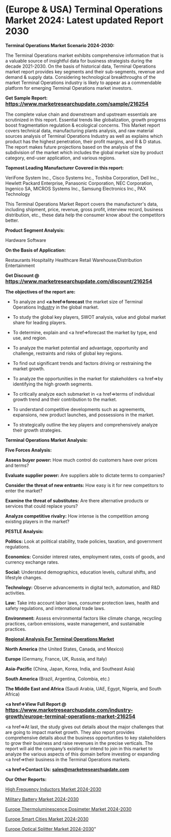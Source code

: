 # (Europe & USA) Terminal Operations Market 2024: Latest updated Report 2030

<strong>Terminal Operations Market Scenario 2024-2030:</strong>

The Terminal Operations market exhibits comprehensive information that is a valuable source of insightful data for business strategists during the decade 2021-2030. On the basis of historical data, Terminal Operations market report provides key segments and their sub-segments, revenue and demand &amp; supply data. Considering technological breakthroughs of the market Terminal Operations industry is likely to appear as a commendable platform for emerging Terminal Operations market investors.

<strong>Get Sample Report: <a href=https://www.marketresearchupdate.com/sample/216254><font size=3 color=#0000ff>https://www.marketresearchupdate.com/sample/216254</font></a></strong>

The complete value chain and downstream and upstream essentials are scrutinized in this report. Essential trends like globalization, growth progress boost fragmentation regulation &amp; ecological concerns. This Market report covers technical data, manufacturing plants analysis, and raw material sources analysis of Terminal Operations Industry as well as explains which product has the highest penetration, their profit margins, and R & D status. The report makes future projections based on the analysis of the subdivision of the market which includes the global market size by product category, end-user application, and various regions.

<strong>Topmost Leading Manufacturer Covered in this report:</strong>

VeriFone System Inc., Cisco Systems Inc., Toshiba Corporation, Dell Inc., Hewlett Packard Enterprise, Panasonic Corporation, NEC Corporation, Ingenico SA, MICROS Systems Inc., Samsung Electronics Inc., PAX Technology

This Terminal Operations Market Report covers the manufacturer's data, including shipment, price, revenue, gross profit, interview record, business distribution, etc., these data help the consumer know about the competitors better.

<strong>Product Segment Analysis: </strong>

Hardware
Software

<strong>On the Basis of Application:</strong>

Restaurants
Hospitality
Healthcare
Retail
Warehouse/Distribution
Entertainment

<strong>Get Discount @ <a href=https://www.marketresearchupdate.com/discount/216254><font size=3 color=#0000ff>https://www.marketresearchupdate.com/discount/216254</font></a></strong>

<strong><b>The objectives of the report are:</b></strong>

- To analyze and <strong><a href=><strong>forecast</strong></a></strong> the market size of Terminal Operations In<a href=ASDF991299>dustr</a>y in the global market.

- To study the global key players, SWOT analysis, value and global market share for leading players.

- To determine, explain and <a href=>forecast</a> the market by type, end use, and region.

- To analyze the market potential and advantage, opportunity and challenge, restraints and risks of global key regions.

- To find out significant trends and factors driving or restraining the market growth.

- To analyze the opportunities in the market for stakeholders <a href=>by</a> identifying the high growth segments.

- To critically analyze each submarket in <a href=>terms</a> of individual growth trend and their contribution to the market.

- To understand competitive developments such as agreements, expansions, new product launches, and possessions in the market.

- To strategically outline the key players and comprehensively analyze their growth strategies.

<strong>Terminal Operations Market Analysis:</strong>

<strong>Five Forces Analysis:</strong>

<strong>Assess buyer power:</strong> How much control do customers have over prices and terms?

<strong>Evaluate supplier power:</strong> Are suppliers able to dictate terms to companies?

<strong>Consider the threat of new entrants:</strong> How easy is it for new competitors to enter the market?

<strong>Examine the threat of substitutes:</strong> Are there alternative products or services that could replace yours?

<strong>Analyze competitive rivalry:</strong> How intense is the competition among existing players in the market?

<strong>PESTLE Analysis:</strong>

<strong>Politics:</strong> Look at political stability, trade policies, taxation, and government regulations.

<strong>Economics:</strong> Consider interest rates, employment rates, costs of goods, and currency exchange rates.

<strong>Social:</strong> Understand demographics, education levels, cultural shifts, and lifestyle changes.

<strong>Technology:</strong> Observe advancements in digital tech, automation, and R&D activities.

<strong>Law:</strong> Take into account labor laws, consumer protection laws, health and safety regulations, and international trade laws.

<strong>Environment:</strong> Assess environmental factors like climate change, recycling practices, carbon emissions, waste management, and sustainable practices.

<strong><u><b>Regional Analysis For Terminal Operations Market</b></u></strong>

<strong><b>North America</b></strong> (the United States, Canada, and Mexico)

<strong><b>Europe </b></strong>(Germany, France, UK, Russia, and Italy)

<strong><b>Asia-Pacific</b></strong> (China, Japan, Korea, India, and Southeast Asia)

<strong><b>South America</b></strong> (Brazil, Argentina, Colombia, etc.)

<strong><b>The Middle East and Africa</b></strong> (Saudi Arabia, UAE, Egypt, Nigeria, and South Africa)

<strong><a href=>View Full Report</a> @ <a href=https://www.marketresearchupdate.com/industry-growth/europe-terminal-operations-market-216254><font size=3 color=#0000ff>https://www.marketresearchupdate.com/industry-growth/europe-terminal-operations-market-216254</font></a></strong>

<a href=>At last,</a> the study gives out details about the major challenges that are going to impact market growth. They also report provides comprehensive details about the business opportunities to key stakeholders to grow their business and raise revenues in the precise verticals. The report will aid the company’s existing or intend to join in this market to analyze the various aspects of this domain before investing or expanding <a href=>their</a> business in the Terminal Operations markets.

<strong><a href=>Contact Us:</a></strong>
<strong>sales@marketresearchupdate.com</strong>

<strong>Our Other Reports:</strong>

<a href=https://www.linkedin.com/pulse/high-frequency-inductors-market-has-huge-demand>High Frequency Inductors Market 2024-2030</a>

<a href=https://www.linkedin.com/pulse/military-battery-market-2023-remarking-enormous>Military Battery Market 2024-2030</a>

<a href=https://www.linkedin.com/pulse/europe-thermoluminescence-dosimeter-market>Europe Thermoluminescence Dosimeter Market 2024-2030</a>

<a href=https://www.linkedin.com/pulse/europe-smart-cities-market-2023-current-xgrmf/>Europe Smart Cities Market 2024-2030</a>

<a href=https://www.linkedin.com/pulse/europe-optical-splitter-market-research-report-mfhaf/>Europe Optical Splitter Market 2024-2030</a>"
